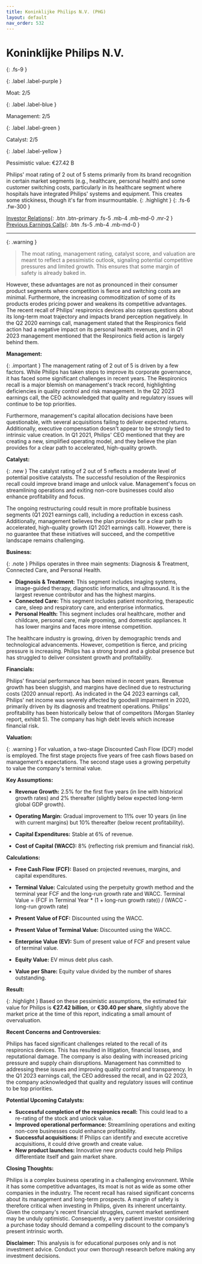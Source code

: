 ```yaml
---
title: Koninklijke Philips N.V. (PHG)
layout: default
nav_order: 532
---
```


# Koninklijke Philips N.V.
{: .fs-9 }

{: .label .label-purple }

Moat: 2/5

{: .label .label-blue }

Management: 2/5

{: .label .label-green }

Catalyst: 2/5

{: .label .label-yellow }

Pessimistic value: €27.42 B

Philips' moat rating of 2 out of 5 stems primarily from its brand recognition in certain market segments (e.g., healthcare, personal health) and some customer switching costs, particularly in its healthcare segment where hospitals have integrated Philips' systems and equipment.  This creates some stickiness, though it's far from insurmountable. {: .highlight }
{: .fs-6 .fw-300 }

[Investor Relations](https://www.google.com/search?q=PHG+investor+relations){: .btn .btn-primary .fs-5 .mb-4 .mb-md-0 .mr-2 }
[Previous Earnings Calls](https://discountingcashflows.com/company/PHG/transcripts/){: .btn .fs-5 .mb-4 .mb-md-0 }

---

{: .warning } 
>The moat rating, management rating, catalyst score, and valuation are meant to reflect a pessimistic outlook, signaling potential competitive pressures and limited growth. This ensures that some margin of safety is already baked in.


However, these advantages are not as pronounced in their consumer product segments where competition is fierce and switching costs are minimal. Furthermore, the increasing commoditization of some of its products erodes pricing power and weakens its competitive advantages. The recent recall of Philips' respironics devices also raises questions about its long-term moat trajectory and impacts brand perception negatively. In the Q2 2020 earnings call, management stated that the Respironics field action had a negative impact on its personal health revenues, and in Q1 2023 management mentioned that the Respironics field action is largely behind them.

**Management:**

{: .important }
The management rating of 2 out of 5 is driven by a few factors. While Philips has taken steps to improve its corporate governance, it has faced some significant challenges in recent years. The Respironics recall is a major blemish on management's track record, highlighting deficiencies in quality control and risk management. In the Q2 2023 earnings call, the CEO acknowledged that quality and regulatory issues will continue to be top priorities.

Furthermore, management's capital allocation decisions have been questionable, with several acquisitions failing to deliver expected returns. Additionally, executive compensation doesn't appear to be strongly tied to intrinsic value creation. In Q1 2021, Philips' CEO mentioned that they are creating a new, simplified operating model, and they believe the plan provides for a clear path to accelerated, high-quality growth.

**Catalyst:**

{: .new }
The catalyst rating of 2 out of 5 reflects a moderate level of potential positive catalysts. The successful resolution of the Respironics recall could improve brand image and unlock value. Management's focus on streamlining operations and exiting non-core businesses could also enhance profitability and focus.

The ongoing restructuring could result in more profitable business segments (Q1 2021 earnings call), including a reduction in excess cash. Additionally, management believes the plan provides for a clear path to accelerated, high-quality growth (Q1 2021 earnings call). However, there is no guarantee that these initiatives will succeed, and the competitive landscape remains challenging.

**Business:**

{: .note }
Philips operates in three main segments: Diagnosis & Treatment, Connected Care, and Personal Health.

* **Diagnosis & Treatment:** This segment includes imaging systems, image-guided therapy, diagnostic informatics, and ultrasound. It is the largest revenue contributor and has the highest margins.
* **Connected Care:** This segment includes patient monitoring, therapeutic care, sleep and respiratory care, and enterprise informatics.
* **Personal Health:** This segment includes oral healthcare, mother and childcare, personal care, male grooming, and domestic appliances. It has lower margins and faces more intense competition.

The healthcare industry is growing, driven by demographic trends and technological advancements. However, competition is fierce, and pricing pressure is increasing. Philips has a strong brand and a global presence but has struggled to deliver consistent growth and profitability.

**Financials:**

Philips' financial performance has been mixed in recent years. Revenue growth has been sluggish, and margins have declined due to restructuring costs (2020 annual report). As indicated in the Q4 2023 earnings call, Philips' net income was severely affected by goodwill impairment in 2020, primarily driven by its diagnosis and treatment operations. Philips' profitability has been historically below that of competitors (Morgan Stanley report, exhibit 5). The company has high debt levels which increase financial risk.

**Valuation:**

{: .warning }
For valuation, a two-stage Discounted Cash Flow (DCF) model is employed. The first stage projects five years of free cash flows based on management's expectations. The second stage uses a growing perpetuity to value the company's terminal value.

**Key Assumptions:**

* **Revenue Growth:** 2.5% for the first five years (in line with historical growth rates) and 2% thereafter (slightly below expected long-term global GDP growth).

* **Operating Margin:** Gradual improvement to 11% over 10 years (in line with current margins) but 10% thereafter (below recent profitability).

* **Capital Expenditures:**  Stable at 6% of revenue.

* **Cost of Capital (WACC):**  8% (reflecting risk premium and financial risk).

**Calculations:**

* **Free Cash Flow (FCF):**  Based on projected revenues, margins, and capital expenditures.

* **Terminal Value:** Calculated using the perpetuity growth method and the terminal year FCF and the long-run growth rate and WACC.
Terminal Value = (FCF in Terminal Year * (1 + long-run growth rate)) / (WACC - long-run growth rate)


* **Present Value of FCF:** Discounted using the WACC.

* **Present Value of Terminal Value:**  Discounted using the WACC.

* **Enterprise Value (EV):** Sum of present value of FCF and present value of terminal value.

* **Equity Value:** EV minus debt plus cash.

* **Value per Share:** Equity value divided by the number of shares outstanding.

**Result:**

{: .highlight }
Based on these pessimistic assumptions, the estimated fair value for Philips is **€27.42 billion**, or **€30.40 per share**, slightly above the market price at the time of this report, indicating a small amount of overvaluation.

**Recent Concerns and Controversies:**

Philips has faced significant challenges related to the recall of its respironics devices. This has resulted in litigation, financial losses, and reputational damage. The company is also dealing with increased pricing pressure and supply chain disruptions. Management has committed to addressing these issues and improving quality control and transparency.  In the Q1 2023 earnings call, the CEO addressed the recall, and in Q2 2023, the company acknowledged that quality and regulatory issues will continue to be top priorities.

**Potential Upcoming Catalysts:**

* **Successful completion of the respironics recall:** This could lead to a re-rating of the stock and unlock value.
* **Improved operational performance:** Streamlining operations and exiting non-core businesses could enhance profitability.
* **Successful acquisitions:** If Philips can identify and execute accretive acquisitions, it could drive growth and create value.
* **New product launches:** Innovative new products could help Philips differentiate itself and gain market share.

**Closing Thoughts:**

Philips is a complex business operating in a challenging environment. While it has some competitive advantages, its moat is not as wide as some other companies in the industry. The recent recall has raised significant concerns about its management and long-term prospects.  A margin of safety is therefore critical when investing in Philips, given its inherent uncertainty. Given the company's recent financial struggles, current market sentiment may be unduly optimistic. Consequently, a very patient investor considering a purchase today should demand a compelling discount to the company’s present intrinsic worth. 

**Disclaimer:** This analysis is for educational purposes only and is not investment advice.  Conduct your own thorough research before making any investment decisions.